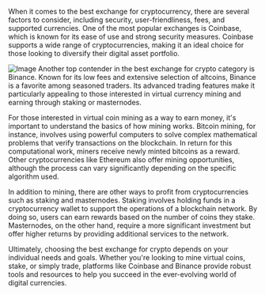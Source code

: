When it comes to the best exchange for cryptocurrency, there are several factors to consider, including security, user-friendliness, fees, and supported currencies. One of the most popular exchanges is Coinbase, which is known for its ease of use and strong security measures. Coinbase supports a wide range of cryptocurrencies, making it an ideal choice for those looking to diversify their digital asset portfolio.


![Image](https://github.com/user-attachments/assets/b8266eee-691e-4ee1-99ef-bfa10d234fd4)
Another top contender in the best exchange for crypto category is Binance. Known for its low fees and extensive selection of altcoins, Binance is a favorite among seasoned traders. Its advanced trading features make it particularly appealing to those interested in virtual currency mining and earning through staking or masternodes.

For those interested in virtual coin mining as a way to earn money, it's important to understand the basics of how mining works. Bitcoin mining, for instance, involves using powerful computers to solve complex mathematical problems that verify transactions on the blockchain. In return for this computational work, miners receive newly minted bitcoins as a reward. Other cryptocurrencies like Ethereum also offer mining opportunities, although the process can vary significantly depending on the specific algorithm used.

In addition to mining, there are other ways to profit from cryptocurrencies such as staking and masternodes. Staking involves holding funds in a cryptocurrency wallet to support the operations of a blockchain network. By doing so, users can earn rewards based on the number of coins they stake. Masternodes, on the other hand, require a more significant investment but offer higher returns by providing additional services to the network.

Ultimately, choosing the best exchange for crypto depends on your individual needs and goals. Whether you're looking to mine virtual coins, stake, or simply trade, platforms like Coinbase and Binance provide robust tools and resources to help you succeed in the ever-evolving world of digital currencies.